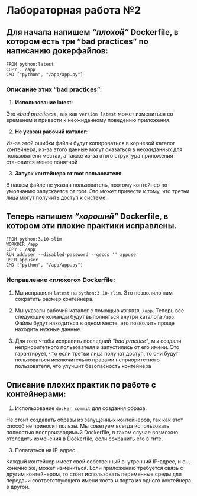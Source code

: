# Лабораторная работа №2



## Для начала напишем *“плохой”* Dockerfile, в котором есть три “bad practices” по написанию докерфайлов: 
```
FROM python:latest
COPY . /app
CMD ["python", "/app/app.py"]
```
### Описание этих “bad practices”:
1. **Использование latest**:

Это *«bad practices»*, так как `version latest` может измениться со временем и привести к неожиданному поведению приложения. 

2. **Не указан рабочий каталог**: 

Из-за этой ошибки файлы будут копироваться в корневой каталог контейнера, из-за этого данные могут оказаться в неожиданных для пользователя местах, а также из-за этого структура приложения становится менее понятной

3.	 **Запуск контейнера от root пользователя**: 

В нашем файле не указан пользователь, поэтому контейнер по умолчанию запускается от root. Это может привести к тому, что третьи лица могут получить доступ к системе. 

## Теперь напишем *“хороший”* Dockerfile, в котором эти плохие практики исправлены. 
```
FROM python:3.10-slim
WORKDIR /app
COPY . /app
RUN adduser --disabled-password --gecos '' appuser
USER appuser
CMD ["python", "/app/app.py"]
```
### Исправление «плохого» Dockerfile:
1.	Мы исправили `latest` на `python:3.10-slim`. Это позволило нам сократить размер контейнера.
   
2.	Мы указали рабочий каталог с помощью `WORKDIR /app`. Теперь все следующие команды будут выполняться внутри каталога `/app`. Файлы будут находиться в одном месте, это позволить проще находить нужные данные.

3.	Для того чтобы исправить последний *“bad practice”*, мы создали неприоритетного пользователя и запустились от его имени. Это гарантирует, что если третьи лица получат доступ, то они будут пользоваться исключительно правами неприоритетного пользователя, что улучшит безопасность контейнера 

## Описание плохих практик по работе с контейнерами:
1.	Использование `docker commit` для создания образа.
   
Не стоит создавать образы из запущенных контейнеров, так как этот способ не приносит пользы. Мы советуем всегда использовать полностью воспроизводимый Dockerfile, в таком случае возможно отследить изменения в Dockerfile, если сохранить его в гите.

3.	Полагаться на IP-адрес.
   
Каждый контейнер имеет свой собственный внутренний IP-адрес, и он, конечно же, может измениться. Если приложению требуется связь с другим контейнером, то стоит использовать переменные среды для передачи соответствующего имени хоста и порта из одного контейнера в другой.

